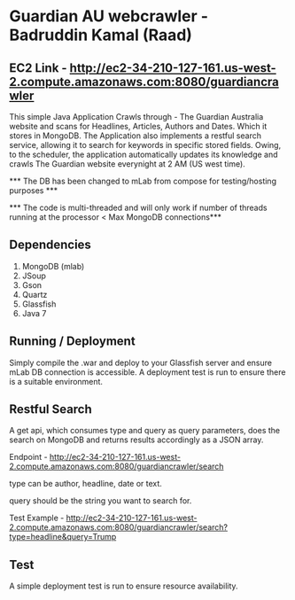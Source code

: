 # Guardian AU webcrawler - Badruddin Kamal (Raad)

## EC2 Link - http://ec2-34-210-127-161.us-west-2.compute.amazonaws.com:8080/guardiancrawler

This simple Java Application Crawls through - The Guardian Australia website and scans for Headlines, Articles, Authors and Dates. Which it stores in MongoDB. 
The Application also implements a restful search service, allowing it to search for keywords in specific stored fields. Owing, to the scheduler, the application automatically
updates its knowledge and crawls The Guardian website everynight at 2 AM (US west time).

*** The DB has been changed to mLab from compose for testing/hosting purposes ***

*** The code is multi-threaded and will only work if number of threads running at the processor < Max MongoDB connections***

## Dependencies

1. MongoDB (mlab)
2. JSoup
3. Gson
4. Quartz
5. Glassfish
6. Java 7

## Running / Deployment

Simply compile the .war and deploy to your Glassfish server and ensure mLab DB connection is accessible. A deployment test is run to ensure there is a suitable environment.

## Restful Search

A get api, which consumes type and query as query parameters, does the search on MongoDB and returns results accordingly as a JSON array.

Endpoint - http://ec2-34-210-127-161.us-west-2.compute.amazonaws.com:8080/guardiancrawler/search

type can be author, headline, date or text.

query should be the string you want to search for.

Test Example - http://ec2-34-210-127-161.us-west-2.compute.amazonaws.com:8080/guardiancrawler/search?type=headline&query=Trump

## Test 

A simple deployment test is run to ensure resource availability.


